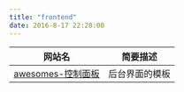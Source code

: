 ```yaml
---
title: "frontend"
date: 2016-8-17 22:28:00
---
```


|网站名|简要描述|
|-|-|
|[awesomes-控制面板](https://www.awesomes.cn/subject/admins)|后台界面的模板|
